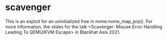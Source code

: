 # scavenger

This is an exploit for an uninitialized free in nvme:nvme_map_prp(). For more information, the slides for the talk <Scavenger: Misuse Error Handling Leading To QEMU/KVM Escape> in Blackhat Asis 2021.
